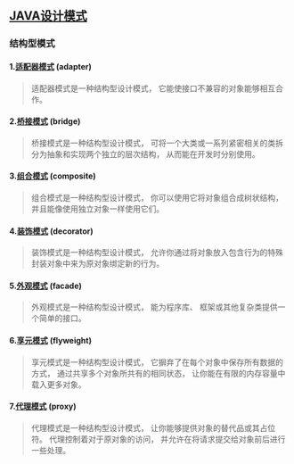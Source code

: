 ## [JAVA设计模式](https://refactoringguru.cn/design-patterns)

### 结构型模式

#### 1.[适配器模式](https://refactoringguru.cn/design-patterns/adapter) (adapter)
> 适配器模式是一种结构型设计模式， 它能使接口不兼容的对象能够相互合作。

#### 2.[桥接模式](https://refactoringguru.cn/design-patterns/bridge) (bridge)
> 桥接模式是一种结构型设计模式， 可将一个大类或一系列紧密相关的类拆分为抽象和实现两个独立的层次结构， 从而能在开发时分别使用。

#### 3.[组合模式](https://refactoringguru.cn/design-patterns/composite) (composite)
> 组合模式是一种结构型设计模式， 你可以使用它将对象组合成树状结构， 并且能像使用独立对象一样使用它们。

#### 4.[装饰模式](https://refactoringguru.cn/design-patterns/decorator) (decorator)
> 装饰模式是一种结构型设计模式， 允许你通过将对象放入包含行为的特殊封装对象中来为原对象绑定新的行为。

#### 5.[外观模式](https://refactoringguru.cn/design-patterns/facade) (facade)
> 外观模式是一种结构型设计模式， 能为程序库、 框架或其他复杂类提供一个简单的接口。

#### 6.[享元模式](https://refactoringguru.cn/design-patterns/flyweight) (flyweight)
> 享元模式是一种结构型设计模式， 它摒弃了在每个对象中保存所有数据的方式， 通过共享多个对象所共有的相同状态， 让你能在有限的内存容量中载入更多对象。

#### 7.[代理模式](https://refactoringguru.cn/design-patterns/proxy) (proxy)
> 代理模式是一种结构型设计模式， 让你能够提供对象的替代品或其占位符。 代理控制着对于原对象的访问， 并允许在将请求提交给对象前后进行一些处理。